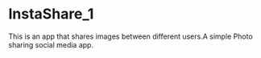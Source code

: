 # InstaShare_1
This is an app that shares images between different users.A simple Photo sharing social media app.
